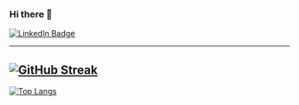 ### Hi there 👋

<div id="badges">
  <a href="https://www.linkedin.com/in/kevsererdem/">
    <img src="https://img.shields.io/badge/LinkedIn-blue?style=for-the-badge&logo=linkedin&logoColor=white" alt="LinkedIn Badge"/>
  </a>
</div>

---
[![GitHub Streak](http://github-readme-streak-stats.herokuapp.com?user=kvseralcn&theme=dark)](https://git.io/streak-stats)
---
[![Top Langs](https://github-readme-stats.vercel.app/api/top-langs/?username=kvseralcn&layout=compact&theme=vision-friendly-dark)](https://github.com/anuraghazra/github-readme-stats)

<!--
**kvseralcn/kvseralcn** is a ✨ _special_ ✨ repository because its `README.md` (this file) appears on your GitHub profile.

Here are some ideas to get you started:

- 🔭 I’m currently working on ...
- 🌱 I’m currently learning ...
- 👯 I’m looking to collaborate on ...
- 🤔 I’m looking for help with ...
- 💬 Ask me about ...
- 📫 How to reach me: ...
- 😄 Pronouns: ...
- ⚡ Fun fact: ...
-->

